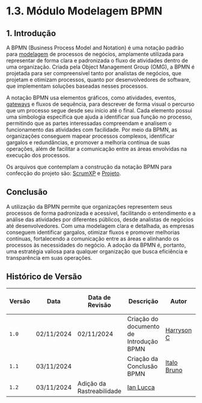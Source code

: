 # 1.3. Módulo Modelagem BPMN

## 1. Introdução

A BPMN (Business Process Model and Notation) é uma notação padrão para [modelagem](https://unbarqdsw2024-2.github.io/2024.2_G4_Esporte_Entrega_01/#/Artefatos/Glossario) de processos de negócios, amplamente utilizada para representar de forma clara e padronizada o fluxo de atividades dentro de uma organização. Criada pela Object Management Group (OMG), a BPMN é projetada para ser compreensível tanto por analistas de negócios, que projetam e otimizam processos, quanto por desenvolvedores de software, que implementam soluções baseadas nesses processos.

A notação BPMN usa elementos gráficos, como atividades, eventos, [gateways](https://unbarqdsw2024-2.github.io/2024.2_G4_Esporte_Entrega_01/#/Artefatos/Glossario) e fluxos de sequência, para descrever de forma visual o percurso que um processo segue desde seu início até o final. Cada elemento possui uma simbologia específica que ajuda a identificar sua função no processo, permitindo que as partes interessadas compreendam e analisem o funcionamento das atividades com facilidade. Por meio da BPMN, as organizações conseguem mapear processos complexos, identificar gargalos e redundâncias, e promover a melhoria contínua de suas operações, além de facilitar a comunicação entre as áreas envolvidas na execução dos processos.

Os arquivos que contemplam a construção da notação BPMN para confecção do projeto são: <a href="https://unbarqdsw2024-2.github.io/2024.2_G4_Esporte_Entrega_01/#/ModelagemBPMN/scrumxp" target="_self">ScrumXP</a> e <a href="https://unbarqdsw2024-2.github.io/2024.2_G4_Esporte_Entrega_01/#/ModelagemBPMN/projeto" target="_self">Projeto</a>.

## Conclusão

A utilização da BPMN permite que organizações representem seus processos de forma padronizada e acessível, facilitando o entendimento e a análise das atividades por diferentes públicos, desde analistas de negócios até desenvolvedores. Com uma modelagem clara e detalhada, as empresas conseguem identificar gargalos, otimizar fluxos e promover melhorias contínuas, fortalecendo a comunicação entre as áreas e alinhando os processos às necessidades do negócio. A adoção da BPMN é, portanto, uma estratégia valiosa para qualquer organização que busca eficiência e transparência em suas operações.

## Histórico de Versão

| Versão | Data    | Data de Revisão  | Descrição     | Autor    | Revisor    | Detalhes da revisão |
| ------ | ------- | ---------------- | ------------- | -------- | -----------| ------------------- |
| `1.0`    | 02/11/2024 | 02/11/2024               | Criação do documento de Introdução BPMN |[Harryson C](https://github.com/harry-cmartin) | | |
| `1.1`    | 03/11/2024 |                | Criação da Conclusão BPMN |[Italo Bruno](https://github.com/italobrunom) | | |
|`1.2`| 03/11/2024 | Adição da Rastreabilidade | [Ian Lucca](https://github.com/IanLucca12) || |
